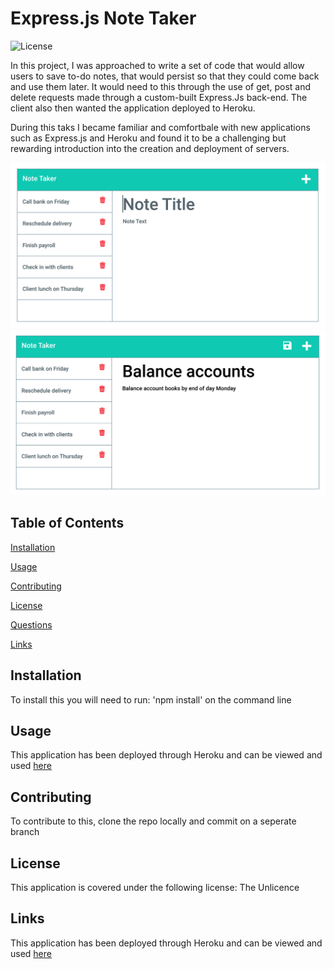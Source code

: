 # Express.js Note Taker

![License](https://img.shields.io/badge/license-Unlicense-green)

In this project, I was approached to write a set of code that would allow users to save to-do notes, that would persist so that they could come back and use them later. It would need to this through the use of get, post and delete requests made through a custom-built Express.Js back-end. The client also then wanted the application deployed to Heroku.

During this taks I became familiar and comfortbale with new applications such as Express.js and Heroku and found it to be a challenging but rewarding introduction into the creation and deployment of servers.

![Screenshot](./Assets/11-express-homework-demo-01.png)
![Screenshot](./Assets/11-express-homework-demo-02.png)


## Table of Contents

[Installation](#installation)

[Usage](#usage)

[Contributing](#contributing)

[License](#license)

[Questions](#questions)

[Links](#links)

## Installation

To install this you will need to run: 'npm install' on the command line

## Usage

This application has been deployed through Heroku and can be viewed and used [here](https://solid-computing-machine34.herokuapp.com/)


## Contributing

To contribute to this, clone the repo locally and commit on a seperate branch


## License

This application is covered under the following license: The Unlicence

## Links

This application has been deployed through Heroku and can be viewed and used [here](https://solid-computing-machine34.herokuapp.com/)

